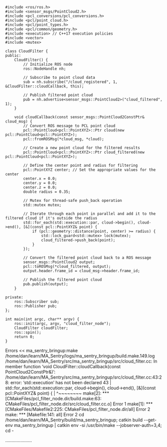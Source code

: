 ```
#include <ros/ros.h>
#include <sensor_msgs/PointCloud2.h>
#include <pcl_conversions/pcl_conversions.h>
#include <pcl/point_cloud.h>
#include <pcl/point_types.h>
#include <pcl/common/geometry.h>
#include <execution> // C++17 execution policies
#include <vector>
#include <mutex>

class CloudFilter {
public:
    CloudFilter() {
        // Initialize ROS node
        ros::NodeHandle nh;

        // Subscribe to point cloud data
        sub = nh.subscribe("/cloud_registered", 1, &CloudFilter::cloudCallback, this);

        // Publish filtered point cloud
        pub = nh.advertise<sensor_msgs::PointCloud2>("cloud_filtered", 1);
    }

    void cloudCallback(const sensor_msgs::PointCloud2ConstPtr& cloud_msg) {
        // Convert ROS message to PCL point cloud
        pcl::PointCloud<pcl::PointXYZ>::Ptr cloud(new pcl::PointCloud<pcl::PointXYZ>);
        pcl::fromROSMsg(*cloud_msg, *cloud);

        // Create a new point cloud for the filtered results
        pcl::PointCloud<pcl::PointXYZ>::Ptr cloud_filtered(new pcl::PointCloud<pcl::PointXYZ>);

        // Define the center point and radius for filtering
        pcl::PointXYZ center; // Set the appropriate values for the center
        center.x = 0.0;
        center.y = 0.0;
        center.z = 0.0;
        double radius = 0.35;

        // Mutex for thread-safe push_back operation
        std::mutex mutex;

        // Iterate through each point in parallel and add it to the filtered cloud if it's outside the radius
        std::for_each(std::execution::par, cloud->begin(), cloud->end(), [&](const pcl::PointXYZ& point) {
            if (pcl::geometry::distance(point, center) >= radius) {
                std::lock_guard<std::mutex> lock(mutex);
                cloud_filtered->push_back(point);
            }
        });

        // Convert the filtered point cloud back to a ROS message
        sensor_msgs::PointCloud2 output;
        pcl::toROSMsg(*cloud_filtered, output);
        output.header.frame_id = cloud_msg->header.frame_id;

        // Publish the filtered point cloud
        pub.publish(output);
    }

private:
    ros::Subscriber sub;
    ros::Publisher pub;
};

int main(int argc, char** argv) {
    ros::init(argc, argv, "cloud_filter_node");
    CloudFilter cloudFilter;
    ros::spin();
    return 0;
}
```

Errors     << ma_sentry_bringup:make /home/dan/learn/MA_Sentry/logs/ma_sentry_bringup/build.make.149.log
/home/dan/learn/MA_Sentry/src/ma_sentry_bringup/src/cloud_filter.cc: In member function ‘void CloudFilter::cloudCallback(const PointCloud2ConstPtr&)’:
/home/dan/learn/MA_Sentry/src/ma_sentry_bringup/src/cloud_filter.cc:43:28: error: ‘std::execution’ has not been declared
   43 |         std::for_each(std::execution::par, cloud->begin(), cloud->end(), [&](const pcl::PointXYZ& point) {
      |                            ^~~~~~~~~
make[2]: *** [CMakeFiles/pcl_filter_node.dir/build.make:63: CMakeFiles/pcl_filter_node.dir/src/cloud_filter.cc.o] Error 1
make[1]: *** [CMakeFiles/Makefile2:225: CMakeFiles/pcl_filter_node.dir/all] Error 2
make: *** [Makefile:141: all] Error 2
cd /home/dan/learn/MA_Sentry/build/ma_sentry_bringup; catkin build --get-env ma_sentry_bringup | catkin env -si  /usr/bin/make --jobserver-auth=3,4; cd -

.....................
